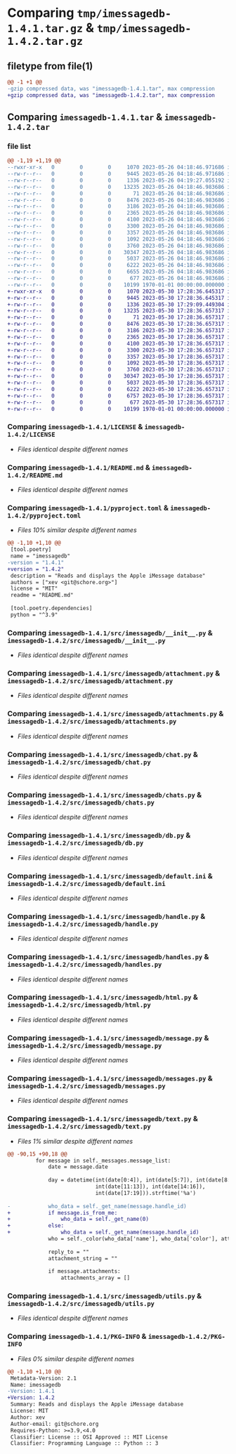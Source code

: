 # Comparing `tmp/imessagedb-1.4.1.tar.gz` & `tmp/imessagedb-1.4.2.tar.gz`

## filetype from file(1)

```diff
@@ -1 +1 @@
-gzip compressed data, was "imessagedb-1.4.1.tar", max compression
+gzip compressed data, was "imessagedb-1.4.2.tar", max compression
```

## Comparing `imessagedb-1.4.1.tar` & `imessagedb-1.4.2.tar`

### file list

```diff
@@ -1,19 +1,19 @@
--rwxr-xr-x   0        0        0     1070 2023-05-26 04:18:46.971686 imessagedb-1.4.1/LICENSE
--rw-r--r--   0        0        0     9445 2023-05-26 04:18:46.971686 imessagedb-1.4.1/README.md
--rw-r--r--   0        0        0     1336 2023-05-26 04:19:27.055192 imessagedb-1.4.1/pyproject.toml
--rw-r--r--   0        0        0    13235 2023-05-26 04:18:46.983686 imessagedb-1.4.1/src/imessagedb/__init__.py
--rw-r--r--   0        0        0       71 2023-05-26 04:18:46.983686 imessagedb-1.4.1/src/imessagedb/__main__.py
--rw-r--r--   0        0        0     8476 2023-05-26 04:18:46.983686 imessagedb-1.4.1/src/imessagedb/attachment.py
--rw-r--r--   0        0        0     3186 2023-05-26 04:18:46.983686 imessagedb-1.4.1/src/imessagedb/attachments.py
--rw-r--r--   0        0        0     2365 2023-05-26 04:18:46.983686 imessagedb-1.4.1/src/imessagedb/chat.py
--rw-r--r--   0        0        0     4100 2023-05-26 04:18:46.983686 imessagedb-1.4.1/src/imessagedb/chats.py
--rw-r--r--   0        0        0     3300 2023-05-26 04:18:46.983686 imessagedb-1.4.1/src/imessagedb/db.py
--rw-r--r--   0        0        0     3357 2023-05-26 04:18:46.983686 imessagedb-1.4.1/src/imessagedb/default.ini
--rw-r--r--   0        0        0     1092 2023-05-26 04:18:46.983686 imessagedb-1.4.1/src/imessagedb/handle.py
--rw-r--r--   0        0        0     3760 2023-05-26 04:18:46.983686 imessagedb-1.4.1/src/imessagedb/handles.py
--rw-r--r--   0        0        0    30347 2023-05-26 04:18:46.983686 imessagedb-1.4.1/src/imessagedb/html.py
--rw-r--r--   0        0        0     5037 2023-05-26 04:18:46.983686 imessagedb-1.4.1/src/imessagedb/message.py
--rw-r--r--   0        0        0     6222 2023-05-26 04:18:46.983686 imessagedb-1.4.1/src/imessagedb/messages.py
--rw-r--r--   0        0        0     6655 2023-05-26 04:18:46.983686 imessagedb-1.4.1/src/imessagedb/text.py
--rw-r--r--   0        0        0      677 2023-05-26 04:18:46.983686 imessagedb-1.4.1/src/imessagedb/utils.py
--rw-r--r--   0        0        0    10199 1970-01-01 00:00:00.000000 imessagedb-1.4.1/PKG-INFO
+-rwxr-xr-x   0        0        0     1070 2023-05-30 17:28:36.645317 imessagedb-1.4.2/LICENSE
+-rw-r--r--   0        0        0     9445 2023-05-30 17:28:36.645317 imessagedb-1.4.2/README.md
+-rw-r--r--   0        0        0     1336 2023-05-30 17:29:09.449304 imessagedb-1.4.2/pyproject.toml
+-rw-r--r--   0        0        0    13235 2023-05-30 17:28:36.657317 imessagedb-1.4.2/src/imessagedb/__init__.py
+-rw-r--r--   0        0        0       71 2023-05-30 17:28:36.657317 imessagedb-1.4.2/src/imessagedb/__main__.py
+-rw-r--r--   0        0        0     8476 2023-05-30 17:28:36.657317 imessagedb-1.4.2/src/imessagedb/attachment.py
+-rw-r--r--   0        0        0     3186 2023-05-30 17:28:36.657317 imessagedb-1.4.2/src/imessagedb/attachments.py
+-rw-r--r--   0        0        0     2365 2023-05-30 17:28:36.657317 imessagedb-1.4.2/src/imessagedb/chat.py
+-rw-r--r--   0        0        0     4100 2023-05-30 17:28:36.657317 imessagedb-1.4.2/src/imessagedb/chats.py
+-rw-r--r--   0        0        0     3300 2023-05-30 17:28:36.657317 imessagedb-1.4.2/src/imessagedb/db.py
+-rw-r--r--   0        0        0     3357 2023-05-30 17:28:36.657317 imessagedb-1.4.2/src/imessagedb/default.ini
+-rw-r--r--   0        0        0     1092 2023-05-30 17:28:36.657317 imessagedb-1.4.2/src/imessagedb/handle.py
+-rw-r--r--   0        0        0     3760 2023-05-30 17:28:36.657317 imessagedb-1.4.2/src/imessagedb/handles.py
+-rw-r--r--   0        0        0    30347 2023-05-30 17:28:36.657317 imessagedb-1.4.2/src/imessagedb/html.py
+-rw-r--r--   0        0        0     5037 2023-05-30 17:28:36.657317 imessagedb-1.4.2/src/imessagedb/message.py
+-rw-r--r--   0        0        0     6222 2023-05-30 17:28:36.657317 imessagedb-1.4.2/src/imessagedb/messages.py
+-rw-r--r--   0        0        0     6757 2023-05-30 17:28:36.657317 imessagedb-1.4.2/src/imessagedb/text.py
+-rw-r--r--   0        0        0      677 2023-05-30 17:28:36.657317 imessagedb-1.4.2/src/imessagedb/utils.py
+-rw-r--r--   0        0        0    10199 1970-01-01 00:00:00.000000 imessagedb-1.4.2/PKG-INFO
```

### Comparing `imessagedb-1.4.1/LICENSE` & `imessagedb-1.4.2/LICENSE`

 * *Files identical despite different names*

### Comparing `imessagedb-1.4.1/README.md` & `imessagedb-1.4.2/README.md`

 * *Files identical despite different names*

### Comparing `imessagedb-1.4.1/pyproject.toml` & `imessagedb-1.4.2/pyproject.toml`

 * *Files 10% similar despite different names*

```diff
@@ -1,10 +1,10 @@
 [tool.poetry]
 name = "imessagedb"
-version = "1.4.1"
+version = "1.4.2"
 description = "Reads and displays the Apple iMessage database"
 authors = ["xev <git@schore.org>"]
 license = "MIT"
 readme = "README.md"
 
 [tool.poetry.dependencies]
 python = "^3.9"
```

### Comparing `imessagedb-1.4.1/src/imessagedb/__init__.py` & `imessagedb-1.4.2/src/imessagedb/__init__.py`

 * *Files identical despite different names*

### Comparing `imessagedb-1.4.1/src/imessagedb/attachment.py` & `imessagedb-1.4.2/src/imessagedb/attachment.py`

 * *Files identical despite different names*

### Comparing `imessagedb-1.4.1/src/imessagedb/attachments.py` & `imessagedb-1.4.2/src/imessagedb/attachments.py`

 * *Files identical despite different names*

### Comparing `imessagedb-1.4.1/src/imessagedb/chat.py` & `imessagedb-1.4.2/src/imessagedb/chat.py`

 * *Files identical despite different names*

### Comparing `imessagedb-1.4.1/src/imessagedb/chats.py` & `imessagedb-1.4.2/src/imessagedb/chats.py`

 * *Files identical despite different names*

### Comparing `imessagedb-1.4.1/src/imessagedb/db.py` & `imessagedb-1.4.2/src/imessagedb/db.py`

 * *Files identical despite different names*

### Comparing `imessagedb-1.4.1/src/imessagedb/default.ini` & `imessagedb-1.4.2/src/imessagedb/default.ini`

 * *Files identical despite different names*

### Comparing `imessagedb-1.4.1/src/imessagedb/handle.py` & `imessagedb-1.4.2/src/imessagedb/handle.py`

 * *Files identical despite different names*

### Comparing `imessagedb-1.4.1/src/imessagedb/handles.py` & `imessagedb-1.4.2/src/imessagedb/handles.py`

 * *Files identical despite different names*

### Comparing `imessagedb-1.4.1/src/imessagedb/html.py` & `imessagedb-1.4.2/src/imessagedb/html.py`

 * *Files identical despite different names*

### Comparing `imessagedb-1.4.1/src/imessagedb/message.py` & `imessagedb-1.4.2/src/imessagedb/message.py`

 * *Files identical despite different names*

### Comparing `imessagedb-1.4.1/src/imessagedb/messages.py` & `imessagedb-1.4.2/src/imessagedb/messages.py`

 * *Files identical despite different names*

### Comparing `imessagedb-1.4.1/src/imessagedb/text.py` & `imessagedb-1.4.2/src/imessagedb/text.py`

 * *Files 1% similar despite different names*

```diff
@@ -90,15 +90,18 @@
         for message in self._messages.message_list:
             date = message.date
 
             day = datetime(int(date[0:4]), int(date[5:7]), int(date[8:10]),
                            int(date[11:13]), int(date[14:16]),
                            int(date[17:19])).strftime('%a')
 
-            who_data = self._get_name(message.handle_id)
+            if message.is_from_me:
+                who_data = self._get_name(0)
+            else:
+                who_data = self._get_name(message.handle_id)
             who = self._color(who_data['name'], who_data['color'], attrs=['bold'])
 
             reply_to = ""
             attachment_string = ""
 
             if message.attachments:
                 attachments_array = []
```

### Comparing `imessagedb-1.4.1/src/imessagedb/utils.py` & `imessagedb-1.4.2/src/imessagedb/utils.py`

 * *Files identical despite different names*

### Comparing `imessagedb-1.4.1/PKG-INFO` & `imessagedb-1.4.2/PKG-INFO`

 * *Files 0% similar despite different names*

```diff
@@ -1,10 +1,10 @@
 Metadata-Version: 2.1
 Name: imessagedb
-Version: 1.4.1
+Version: 1.4.2
 Summary: Reads and displays the Apple iMessage database
 License: MIT
 Author: xev
 Author-email: git@schore.org
 Requires-Python: >=3.9,<4.0
 Classifier: License :: OSI Approved :: MIT License
 Classifier: Programming Language :: Python :: 3
```

